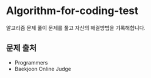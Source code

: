 
# Algorithm-for-coding-test

알고리즘 문제 풀이
문제를 풀고 자신의 해결방법을 기록해합니다.

## 문제 출처
- Programmers
- Baekjoon Online Judge
